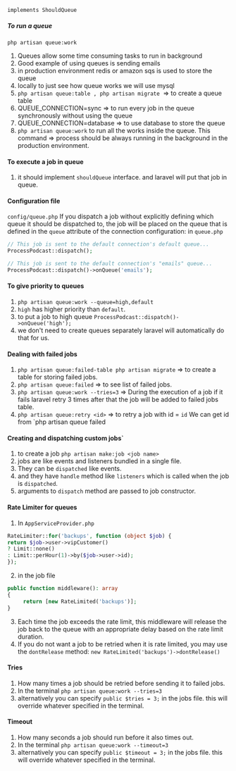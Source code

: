 `implements ShouldQueue`
##### To run a queue
`php artisan queue:work`
  
1. Queues allow some time consuming tasks to run in background
2. Good example of using queues is sending emails
3. in production environment redis or amazon sqs is used to store the queue
4. locally to just see how queue works we will use mysql
5. `php artisan queue:table , php artisan migrate`  => to create a queue table
6. QUEUE_CONNECTION=sync => to run every job in the queue synchronously without using the queue
7. QUEUE_CONNECTION=database => to use database to store the queue
8. `php artisan queue:work` to run all the works inside the queue. This command => process should be always running in the background in the production environment.
#### To execute a job in queue
1. it should implement `shouldQueue` interface. and laravel will put that job in queue.

#### Configuration file
`config/queue.php`
If you dispatch a job without explicitly defining which queue it should be dispatched to, the job will be placed on the queue that is defined in the `queue` attribute of the connection configuration:
in `queue.php`
```php
// This job is sent to the default connection's default queue...
ProcessPodcast::dispatch();

// This job is sent to the default connection's "emails" queue...
ProcessPodcast::dispatch()->onQueue('emails');
```
#### To give priority to queues
1. `php artisan queue:work --queue=high,default`
2. `high` has higher priority than `default`.
3. to put a job to high queue `ProcessPodcast::dispatch()->onQueue('high');`
4. we don't need to create queues separately laravel will automatically do that for us. 

#### Dealing with failed jobs
1. `php artisan queue:failed-table php artisan migrate` => to create a table for storing failed jobs.
2. `php artisan queue:failed` => to see list of failed jobs.
3. `php artisan queue:work --tries=3` => During the execution of a job if it fails laravel retry 3 times after that the job will be added to failed jobs table.
4. `php artisan queue:retry <id>` => to retry a job with id = `id`  We can get id from `php artisan queue failed
#### Creating and dispatching custom jobs`
1. to create a job `php artisan make:job <job name>`
2. jobs are like events and listeners bundled in a single file. 
3. They can be `dispatched` like events.
4. and they have `handle` method like `listeners` which is called when the job is `dispatched`.
5. arguments to `dispatch` method are passed to job constructor.
#### Rate Limiter for queues
1. In `AppServiceProvider.php`
```php
RateLimiter::for('backups', function (object $job) {
return $job->user->vipCustomer()
? Limit::none()
: Limit::perHour(1)->by($job->user->id);
});
```
2. in the job file
```php
public function middleware(): array
{
     return [new RateLimited('backups')];
}
```
3. Each time the job exceeds the rate limit, this middleware will release the job back to the queue with an appropriate delay based on the rate limit duration.
4. If you do not want a job to be retried when it is rate limited, you may use the `dontRelease` method: `new RateLimited('backups')->dontRelease()`

#### Tries
1. How many times a job should be retried before sending it to failed jobs.  
2. In the terminal `php artisan queue:work --tries=3` 
3. alternatively you can specify `public $tries = 3;` in the jobs file. this will override whatever specified in the terminal.
#### Timeout
1. How many seconds a job should run before it also times out.
2. In the terminal `php artisan queue:work --timeout=3`
3. alternatively you can specify `public $timeout = 3;` in the jobs file. this will override whatever specified in the terminal.
